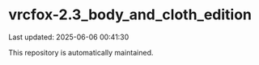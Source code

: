 # vrcfox-2.3_body_and_cloth_edition

Last updated: 2025-06-06 00:41:30

This repository is automatically maintained.
